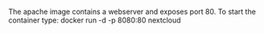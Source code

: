 The apache image contains a webserver and exposes port 80. To start the container type:
docker run -d -p 8080:80 nextcloud